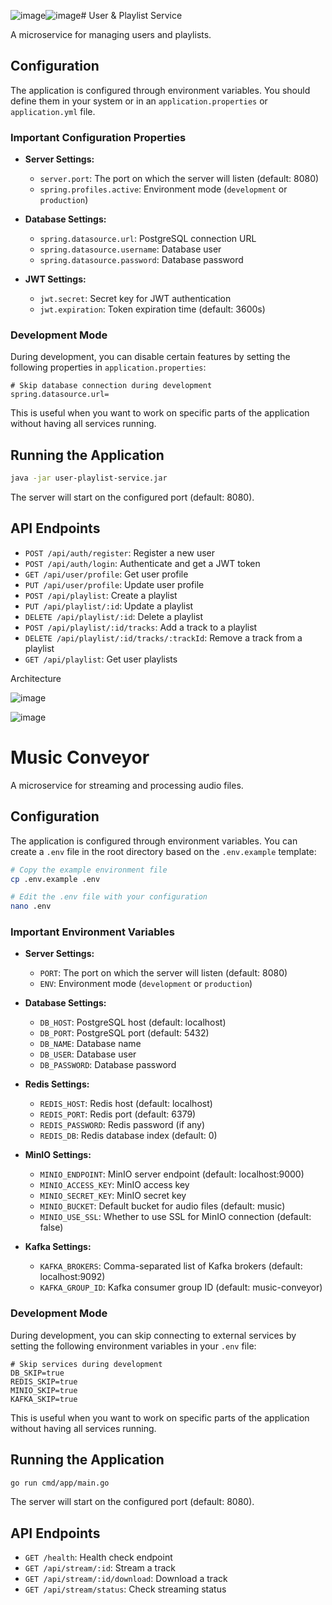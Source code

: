![image](https://github.com/user-attachments/assets/a3db60d1-a7ef-4bf1-b5fe-c308bbf6eea4)![image](https://github.com/user-attachments/assets/13b1a928-530b-4cea-bbfa-1fa395474ba5)# User & Playlist Service

A microservice for managing users and playlists.

## Configuration

The application is configured through environment variables. You should define them in your system or in an `application.properties` or `application.yml` file.

### Important Configuration Properties

- **Server Settings:**
  - `server.port`: The port on which the server will listen (default: 8080)
  - `spring.profiles.active`: Environment mode (`development` or `production`)

- **Database Settings:**
  - `spring.datasource.url`: PostgreSQL connection URL
  - `spring.datasource.username`: Database user
  - `spring.datasource.password`: Database password

- **JWT Settings:**
  - `jwt.secret`: Secret key for JWT authentication
  - `jwt.expiration`: Token expiration time (default: 3600s)

### Development Mode

During development, you can disable certain features by setting the following properties in `application.properties`:

```
# Skip database connection during development
spring.datasource.url=
```

This is useful when you want to work on specific parts of the application without having all services running.

## Running the Application

```bash
java -jar user-playlist-service.jar
```

The server will start on the configured port (default: 8080).

## API Endpoints

- `POST /api/auth/register`: Register a new user
- `POST /api/auth/login`: Authenticate and get a JWT token
- `GET /api/user/profile`: Get user profile
- `PUT /api/user/profile`: Update user profile
- `POST /api/playlist`: Create a playlist
- `PUT /api/playlist/:id`: Update a playlist
- `DELETE /api/playlist/:id`: Delete a playlist
- `POST /api/playlist/:id/tracks`: Add a track to a playlist
- `DELETE /api/playlist/:id/tracks/:trackId`: Remove a track from a playlist
- `GET /api/playlist`: Get user playlists



Architecture


![image](https://github.com/user-attachments/assets/1db7990e-71ee-4014-8c94-0c3c9cecb248)

![image](https://github.com/user-attachments/assets/cf6ec9b5-0445-454a-9cbf-c3eb8cdd90f0)



# Music Conveyor

A microservice for streaming and processing audio files.

## Configuration

The application is configured through environment variables. You can create a `.env` file in the root directory based on the `.env.example` template:

```bash
# Copy the example environment file
cp .env.example .env

# Edit the .env file with your configuration
nano .env
```

### Important Environment Variables

- **Server Settings:**
  - `PORT`: The port on which the server will listen (default: 8080)
  - `ENV`: Environment mode (`development` or `production`)

- **Database Settings:**
  - `DB_HOST`: PostgreSQL host (default: localhost)
  - `DB_PORT`: PostgreSQL port (default: 5432)
  - `DB_NAME`: Database name
  - `DB_USER`: Database user
  - `DB_PASSWORD`: Database password

- **Redis Settings:**
  - `REDIS_HOST`: Redis host (default: localhost)
  - `REDIS_PORT`: Redis port (default: 6379)
  - `REDIS_PASSWORD`: Redis password (if any)
  - `REDIS_DB`: Redis database index (default: 0)

- **MinIO Settings:**
  - `MINIO_ENDPOINT`: MinIO server endpoint (default: localhost:9000)
  - `MINIO_ACCESS_KEY`: MinIO access key
  - `MINIO_SECRET_KEY`: MinIO secret key
  - `MINIO_BUCKET`: Default bucket for audio files (default: music)
  - `MINIO_USE_SSL`: Whether to use SSL for MinIO connection (default: false)

- **Kafka Settings:**
  - `KAFKA_BROKERS`: Comma-separated list of Kafka brokers (default: localhost:9092)
  - `KAFKA_GROUP_ID`: Kafka consumer group ID (default: music-conveyor)

### Development Mode

During development, you can skip connecting to external services by setting the following environment variables in your `.env` file:

```
# Skip services during development
DB_SKIP=true
REDIS_SKIP=true
MINIO_SKIP=true
KAFKA_SKIP=true
```

This is useful when you want to work on specific parts of the application without having all services running.

## Running the Application

```bash
go run cmd/app/main.go
```

The server will start on the configured port (default: 8080).

## API Endpoints

- `GET /health`: Health check endpoint
- `GET /api/stream/:id`: Stream a track
- `GET /api/stream/:id/download`: Download a track
- `GET /api/stream/status`: Check streaming status 
